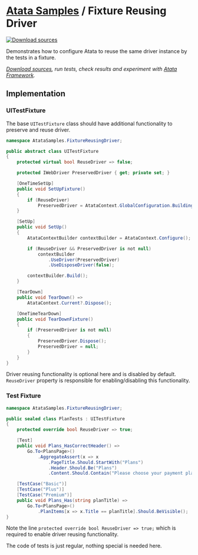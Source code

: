 # [Atata Samples](https://github.com/atata-framework/atata-samples) / Fixture Reusing Driver

[![Download sources](https://img.shields.io/badge/Download-sources-brightgreen.svg)](https://github.com/atata-framework/atata-samples/raw/main/_archives/FixtureReusingDriver.zip)

Demonstrates how to configure Atata to reuse the same driver instance by the tests in a fixture.

*[Download sources](https://github.com/atata-framework/atata-samples/raw/main/_archives/FixtureReusingDriver.zip), run tests, check results and experiment with [Atata Framework](https://atata.io).*

## Implementation

### UITestFixture

The base `UITestFixture` class should have additional functionality to preserve and reuse driver.

```cs
namespace AtataSamples.FixtureReusingDriver;

public abstract class UITestFixture
{
    protected virtual bool ReuseDriver => false;

    protected IWebDriver PreservedDriver { get; private set; }

    [OneTimeSetUp]
    public void SetUpFixture()
    {
        if (ReuseDriver)
            PreservedDriver = AtataContext.GlobalConfiguration.BuildingContext.DriverFactoryToUse.Create();
    }

    [SetUp]
    public void SetUp()
    {
        AtataContextBuilder contextBuilder = AtataContext.Configure();

        if (ReuseDriver && PreservedDriver is not null)
            contextBuilder
                .UseDriver(PreservedDriver)
                .UseDisposeDriver(false);

        contextBuilder.Build();
    }

    [TearDown]
    public void TearDown() =>
        AtataContext.Current?.Dispose();

    [OneTimeTearDown]
    public void TearDownFixture()
    {
        if (PreservedDriver is not null)
        {
            PreservedDriver.Dispose();
            PreservedDriver = null;
        }
    }
}
```

Driver reusing functionality is optional here and is disabled by default.
`ReuseDriver` property is responsible for enabling/disabling this functionality.

### Test Fixture

```cs
namespace AtataSamples.FixtureReusingDriver;

public sealed class PlanTests : UITestFixture
{
    protected override bool ReuseDriver => true;

    [Test]
    public void Plans_HasCorrectHeader() =>
        Go.To<PlansPage>()
            .AggregateAssert(x => x
                .PageTitle.Should.StartWith("Plans")
                .Header.Should.Be("Plans")
                .Content.Should.Contain("Please choose your payment plan"));

    [TestCase("Basic")]
    [TestCase("Plus")]
    [TestCase("Premium")]
    public void Plans_Has(string planTitle) =>
        Go.To<PlansPage>()
            .PlanItems[x => x.Title == planTitle].Should.BeVisible();
}
```

Note the line `protected override bool ReuseDriver => true;` which is required to enable driver reusing functionality.

The code of tests is just regular, nothing special is needed here.

